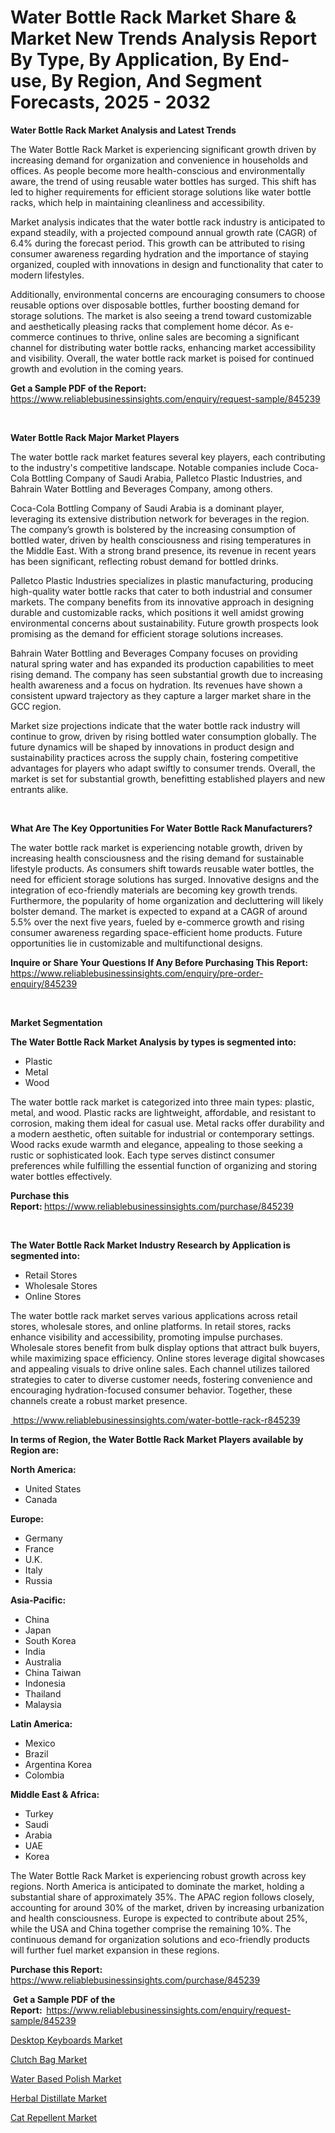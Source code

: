 <p><h1>Water Bottle Rack Market Share & Market New Trends Analysis Report By Type, By Application, By End-use, By Region, And Segment Forecasts, 2025 - 2032</h1></p><p><strong>Water Bottle Rack Market Analysis and Latest Trends</strong></p>
<p><p>The Water Bottle Rack Market is experiencing significant growth driven by increasing demand for organization and convenience in households and offices. As people become more health-conscious and environmentally aware, the trend of using reusable water bottles has surged. This shift has led to higher requirements for efficient storage solutions like water bottle racks, which help in maintaining cleanliness and accessibility.</p><p>Market analysis indicates that the water bottle rack industry is anticipated to expand steadily, with a projected compound annual growth rate (CAGR) of 6.4% during the forecast period. This growth can be attributed to rising consumer awareness regarding hydration and the importance of staying organized, coupled with innovations in design and functionality that cater to modern lifestyles. </p><p>Additionally, environmental concerns are encouraging consumers to choose reusable options over disposable bottles, further boosting demand for storage solutions. The market is also seeing a trend toward customizable and aesthetically pleasing racks that complement home décor. As e-commerce continues to thrive, online sales are becoming a significant channel for distributing water bottle racks, enhancing market accessibility and visibility. Overall, the water bottle rack market is poised for continued growth and evolution in the coming years.</p></p>
<p><strong>Get a Sample PDF of the Report:&nbsp;</strong> <a href="https://www.reliablebusinessinsights.com/enquiry/request-sample/845239?utm_campaign=75&utm_medium=2&utm_source=Github&utm_content=ia&utm_term=06022025&utm_id=water-bottle-rack">https://www.reliablebusinessinsights.com/enquiry/request-sample/845239</a></p>
<p>&nbsp;</p>
<p><strong>Water Bottle Rack Major Market Players</strong></p>
<p><p>The water bottle rack market features several key players, each contributing to the industry's competitive landscape. Notable companies include Coca-Cola Bottling Company of Saudi Arabia, Palletco Plastic Industries, and Bahrain Water Bottling and Beverages Company, among others.</p><p>Coca-Cola Bottling Company of Saudi Arabia is a dominant player, leveraging its extensive distribution network for beverages in the region. The company’s growth is bolstered by the increasing consumption of bottled water, driven by health consciousness and rising temperatures in the Middle East. With a strong brand presence, its revenue in recent years has been significant, reflecting robust demand for bottled drinks.</p><p>Palletco Plastic Industries specializes in plastic manufacturing, producing high-quality water bottle racks that cater to both industrial and consumer markets. The company benefits from its innovative approach in designing durable and customizable racks, which positions it well amidst growing environmental concerns about sustainability. Future growth prospects look promising as the demand for efficient storage solutions increases.</p><p>Bahrain Water Bottling and Beverages Company focuses on providing natural spring water and has expanded its production capabilities to meet rising demand. The company has seen substantial growth due to increasing health awareness and a focus on hydration. Its revenues have shown a consistent upward trajectory as they capture a larger market share in the GCC region.</p><p>Market size projections indicate that the water bottle rack industry will continue to grow, driven by rising bottled water consumption globally. The future dynamics will be shaped by innovations in product design and sustainability practices across the supply chain, fostering competitive advantages for players who adapt swiftly to consumer trends. Overall, the market is set for substantial growth, benefitting established players and new entrants alike.</p></p>
<p>&nbsp;</p>
<p><strong>What Are The Key Opportunities For Water Bottle Rack Manufacturers?</strong></p>
<p><p>The water bottle rack market is experiencing notable growth, driven by increasing health consciousness and the rising demand for sustainable lifestyle products. As consumers shift towards reusable water bottles, the need for efficient storage solutions has surged. Innovative designs and the integration of eco-friendly materials are becoming key growth trends. Furthermore, the popularity of home organization and decluttering will likely bolster demand. The market is expected to expand at a CAGR of around 5.5% over the next five years, fueled by e-commerce growth and rising consumer awareness regarding space-efficient home products. Future opportunities lie in customizable and multifunctional designs.</p></p>
<p><strong>Inquire or Share Your Questions If Any Before Purchasing This Report:</strong> <a href="https://www.reliablebusinessinsights.com/enquiry/pre-order-enquiry/845239?utm_campaign=75&utm_medium=2&utm_source=Github&utm_content=ia&utm_term=06022025&utm_id=water-bottle-rack">https://www.reliablebusinessinsights.com/enquiry/pre-order-enquiry/845239</a></p>
<p>&nbsp;</p>
<p><strong>Market Segmentation</strong></p>
<p><strong>The Water Bottle Rack Market Analysis by types is segmented into:</strong></p>
<p><ul><li>Plastic</li><li>Metal</li><li>Wood</li></ul></p>
<p><p>The water bottle rack market is categorized into three main types: plastic, metal, and wood. Plastic racks are lightweight, affordable, and resistant to corrosion, making them ideal for casual use. Metal racks offer durability and a modern aesthetic, often suitable for industrial or contemporary settings. Wood racks exude warmth and elegance, appealing to those seeking a rustic or sophisticated look. Each type serves distinct consumer preferences while fulfilling the essential function of organizing and storing water bottles effectively.</p></p>
<p><strong>Purchase this Report:&nbsp;</strong><a href="https://www.reliablebusinessinsights.com/purchase/845239?utm_campaign=75&utm_medium=2&utm_source=Github&utm_content=ia&utm_term=06022025&utm_id=water-bottle-rack">https://www.reliablebusinessinsights.com/purchase/845239</a></p>
<p>&nbsp;</p>
<p><strong>The Water Bottle Rack Market Industry Research by Application is segmented into:</strong></p>
<p><ul><li>Retail Stores</li><li>Wholesale Stores</li><li>Online Stores</li></ul></p>
<p><p>The water bottle rack market serves various applications across retail stores, wholesale stores, and online platforms. In retail stores, racks enhance visibility and accessibility, promoting impulse purchases. Wholesale stores benefit from bulk display options that attract bulk buyers, while maximizing space efficiency. Online stores leverage digital showcases and appealing visuals to drive online sales. Each channel utilizes tailored strategies to cater to diverse customer needs, fostering convenience and encouraging hydration-focused consumer behavior. Together, these channels create a robust market presence.</p></p>
<p><a href="https://www.reliablebusinessinsights.com/water-bottle-rack-r845239?utm_campaign=75&utm_medium=2&utm_source=Github&utm_content=ia&utm_term=06022025&utm_id=water-bottle-rack">&nbsp;https://www.reliablebusinessinsights.com/water-bottle-rack-r845239</a></p>
<p><strong>In terms of Region, the Water Bottle Rack Market Players available by Region are:</strong></p>
<p>
    <p> <strong> North America: </strong>
        <ul>
            <li>United States</li>
            <li>Canada</li>
        </ul>
        </p> 
    <p> <strong> Europe: </strong>
        <ul>
            <li>Germany</li>
            <li>France</li>
            <li>U.K.</li>
            <li>Italy</li>
            <li>Russia</li>
        </ul>
        </p> 
    <p> <strong> Asia-Pacific: </strong>
        <ul>
            <li>China</li>
            <li>Japan</li>
            <li>South Korea</li>
            <li>India</li>
            <li>Australia</li>
            <li>China Taiwan</li>
            <li>Indonesia</li>
            <li>Thailand</li>
            <li>Malaysia</li>
        </ul>
        </p> 
    <p> <strong> Latin America: </strong>
        <ul>
            <li>Mexico</li>
            <li>Brazil</li>
            <li>Argentina Korea</li>
            <li>Colombia</li>
        </ul>
        </p> 
    <p> <strong> Middle East & Africa: </strong>
        <ul>
            <li>Turkey</li>
            <li>Saudi</li>
            <li>Arabia</li>
            <li>UAE</li>
            <li>Korea</li>
        </ul>
    </p>
    </p>
<p><p>The Water Bottle Rack Market is experiencing robust growth across key regions. North America is anticipated to dominate the market, holding a substantial share of approximately 35%. The APAC region follows closely, accounting for around 30% of the market, driven by increasing urbanization and health consciousness. Europe is expected to contribute about 25%, while the USA and China together comprise the remaining 10%. The continuous demand for organization solutions and eco-friendly products will further fuel market expansion in these regions.</p></p>
<p><strong>Purchase this Report: </strong><a href="https://www.reliablebusinessinsights.com/purchase/845239?utm_campaign=75&utm_medium=2&utm_source=Github&utm_content=ia&utm_term=06022025&utm_id=water-bottle-rack">https://www.reliablebusinessinsights.com/purchase/845239</a></p>
<p>&nbsp;<strong>Get a Sample PDF of the Report:&nbsp;&nbsp;</strong><a href="https://www.reliablebusinessinsights.com/enquiry/request-sample/845239?utm_campaign=75&utm_medium=2&utm_source=Github&utm_content=ia&utm_term=06022025&utm_id=water-bottle-rack">https://www.reliablebusinessinsights.com/enquiry/request-sample/845239</a></p>
<p><strong></strong></p>
<p><p><a href="https://github.com/boisetwa16/Market-Research-Report-List-1/blob/main/desktop-keyboards-market.md?utm_campaign=75&utm_medium=2&utm_source=Github&utm_content=ia&utm_term=06022025&utm_id=water-bottle-rack">Desktop Keyboards Market</a></p><p><a href="https://github.com/zupankocka/Market-Research-Report-List-1/blob/main/clutch-bag-market.md?utm_campaign=75&utm_medium=2&utm_source=Github&utm_content=ia&utm_term=06022025&utm_id=water-bottle-rack">Clutch Bag Market</a></p><p><a href="https://github.com/viipposahko25/Market-Research-Report-List-1/blob/main/water-based-polish-market.md?utm_campaign=75&utm_medium=2&utm_source=Github&utm_content=ia&utm_term=06022025&utm_id=water-bottle-rack">Water Based Polish Market</a></p><p><a href="https://github.com/vioarapoyil/Market-Research-Report-List-1/blob/main/herbal-distillate-market.md?utm_campaign=75&utm_medium=2&utm_source=Github&utm_content=ia&utm_term=06022025&utm_id=water-bottle-rack">Herbal Distillate Market</a></p><p><a href="https://github.com/crooneinis80/Market-Research-Report-List-1/blob/main/cat-repellent-market.md?utm_campaign=75&utm_medium=2&utm_source=Github&utm_content=ia&utm_term=06022025&utm_id=water-bottle-rack">Cat Repellent Market</a></p></p>